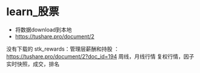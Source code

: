 # learn_股票

- 将数据download到本地
- https://tushare.pro/document/2

没有下载的
stk_rewards：管理层薪酬和持股 ：https://tushare.pro/document/2?doc_id=194
周线，月线行情
复权行情，因子
实时快照，成交，排名

